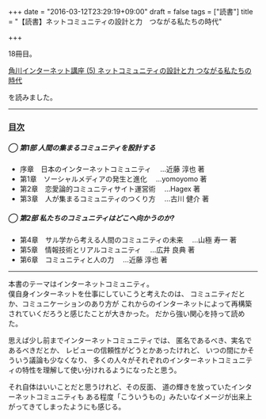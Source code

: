 +++
date = "2016-03-12T23:29:19+09:00"
draft = false
tags = ["読書"]
title = "【読書】ネットコミュニティの設計と力　つながる私たちの時代"

+++

18冊目。

<a  href="http://www.amazon.co.jp/gp/product/4046538856/ref=as_li_qf_sp_asin_tl?ie=UTF8&camp=247&creative=1211&creativeASIN=4046538856&linkCode=as2&tag=kotazi-22">角川インターネット講座 (5) ネットコミュニティの設計と力 つながる私たちの時代</a><img src="http://ir-jp.amazon-adsystem.com/e/ir?t=kotazi-22&l=as2&o=9&a=4046538856" width="1" height="1" border="0" alt="" style="border:none !important; margin:0px !important;" />

を読みました。

<hr>

### [目次](http://kci-salon.jp/books/05/)

##### ◯ 第1部 人間の集まるコミュニティを設計する

- 序章　日本のインターネットコミュニティ	　…近藤 淳也 著
- 第1章　ソーシャルメディアの発生と進化	　…yomoyomo 著
- 第2章　恋愛論的コミュニティサイト運営術	　…Hagex 著
- 第3章　人が集まるコミュニティのつくり方	　…古川 健介 著

##### ◯ 第2部 私たちのコミュニティはどこへ向かうのか?
- 第4章　サル学から考える人間のコミュニティの未来	　…山極 寿一 著
- 第5章　情報技術とリアルコミュニティ	　…広井 良典 著
- 第6章　コミュニティと人の力	　…近藤 淳也 著

<hr>

本書のテーマはインターネットコミュニティ。  
僕自身インターネットを仕事にしていこうと考えたのは、
コミュニティだとか、コミュニケーションのあり方が
これからのインターネットによって再構築されていくだろうと感じたことが大きかった。
だから強い関心を持って読めた。

思えば少し前までインターネットコミュニティでは、
匿名であるべき、実名であるべきだとか、
レビューの信頼性がどうとかあったけれど、
いつの間にかそういう議論も少なくなり、
多くの人々がそれぞれのインターネットコミュニティの特性を理解して使い分けれるようになったと思う。

それ自体はいいことだと思うけれど、その反面、
道の輝きを放っていたインターネットコミュニティも
ある程度「こういうもの」みたいなイメージが出来上がってきてしまったようにも感じる。
